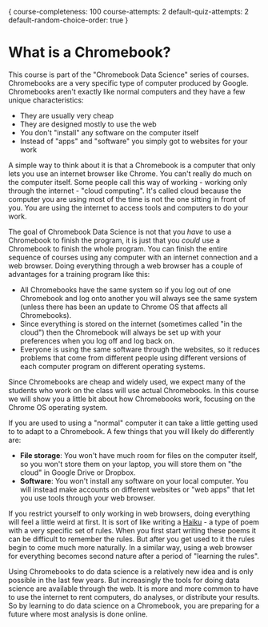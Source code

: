 {
course-completeness: 100
course-attempts: 2
default-quiz-attempts: 2
default-random-choice-order: true
}

# What is a Chromebook?

This course is part of the "Chromebook Data Science" series of courses. Chromebooks are a very specific type of computer produced by Google. Chromebooks aren't exactly like normal computers and they have a few unique characteristics:

* They are usually very cheap 
* They are designed mostly to use the web
* You don't "install" any software on the computer itself
* Instead of "apps" and "software" you simply got to websites for your work

A simple way to think about it is that a Chromebook is a computer that only lets you use an internet browser like Chrome. You can't really do much on the computer itself. Some people call this way of working - working only through the internet - "cloud computing". It's called cloud because the computer you are using most of the time is not the one sitting in front of you. You are using the internet to access tools and computers to do your work. 

The goal of Chromebook Data Science is not that you _have_ to use a Chromebook to finish the program, it is just that you _could_ use a Chromebook to finish the whole program. You can finish the entire sequence of courses using any computer with an internet connection and a web browser. Doing everything through a web browser has a couple of advantages for a training program like this: 

* All Chromebooks have the same system so if you log out of one Chromebook and log onto another you will always see the same system (unless there has been an update to Chrome OS that affects all Chromebooks).
* Since everything is stored on the internet (sometimes called "in the cloud") then the Chromebook will always be set up with your preferences when you log off and log back on. 
* Everyone is using the same software through the websites, so it reduces problems that come from different people using different versions of each computer program on different operating systems. 

Since Chromebooks are cheap and widely used, we expect many of the students who work on the class will use actual Chromebooks. In this course we will show you a little bit about how Chromebooks work, focusing on the Chrome OS operating system. 

If you are used to using a "normal" computer it can take a little getting used to to adapt to a Chromebook. A few things that you will likely do differently are:

* __File storage__: You won't have much room for files on the computer itself, so you won't store them on your laptop, you will store them on "the cloud" in Google Drive or Dropbox. 
* __Software__: You won't install any software on your local computer. You will instead make accounts on different websites or "web apps" that let you use tools through your web browser. 

If you restrict yourself to only working in web browsers, doing everything will feel a little weird at first. It is sort of like writing a [Haiku](https://en.wikipedia.org/wiki/Haiku) - a type of poem with a very specific set of rules. When you first start writing these poems it can be difficult to remember the rules. But after you get used to it the rules begin to come much more naturally. In a similar way, using a web browser for everything becomes second nature after a period of "learning the rules". 

Using Chromebooks to do data science is a relatively new idea and is only possible in the last few years. But increasingly the tools for doing data science are available through the web. It is more and more common to have to use the internet to rent computers, do analyses, or distribute your results. So by learning to do data science on a Chromebook, you are preparing for a future where most analysis is done online. 





